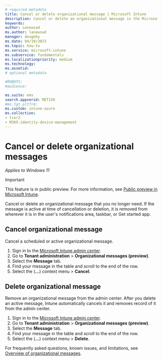 ```yaml
---
# required metadata
title: Cancel or delete organizational message | Microsoft Intune  
description: Cancel or delete an organizational message in the Microsoft Intune admin center.       
keywords:
author: Lenewsad
ms.author: lanewsad
manager: dougeby
ms.date: 04/19/2023  
ms.topic: how-to
ms.service: microsoft-intune
ms.subservice: fundamentals
ms.localizationpriority: medium
ms.technology:
ms.assetid: 
# optional metadata

#ROBOTS:
#audience:

ms.suite: ems
search.appverid: MET150
#ms.tgt_pltfrm:
ms.custom: intune-azure 
ms.collection:
- tier2
- M365-identity-device-management
---
```


# Cancel or delete organizational messages      

*Applies to Windows 11*  

> [!IMPORTANT]
> This feature is in public preview. For more information, see [Public preview in Microsoft Intune](../fundamentals/public-preview.md).  

Cancel or delete an organizational message that you no longer need. If the message is active at time of cancellation or deletion, it is removed from wherever it is in the user's notifications area, taskbar, or Get started app.

## Cancel organizational message  
Cancel a scheduled or active organizational message.   

1. Sign in to the [Microsoft Intune admin center](https://go.microsoft.com/fwlink/?linkid=2109431).
2. Go to **Tenant administration** > **Organizational messages (preview)**.  
2. Select the **Message** tab.  
3. Find your message in the table and scroll to the end of the row.   
3. Select the (**...**) context menu > **Cancel**.   

## Delete organizational message  
Remove an organizational message from the admin center. After you delete an active message, Intune automatically cancels it and removes record of it from the admin center.    

1. Sign in to the [Microsoft Intune admin center](https://go.microsoft.com/fwlink/?linkid=2109431).
2. Go to **Tenant administration** > **Organizational messages (preview)**.  
2. Select the **Message** tab.  
3. Find your message in the table and scroll to the end of the row.   
3. Select the (**...**) context menu > **Delete**.   

For frequently asked questions, known issues, and limitations, see [Overview of organizational messages](organizational-messages-overview.md).  


